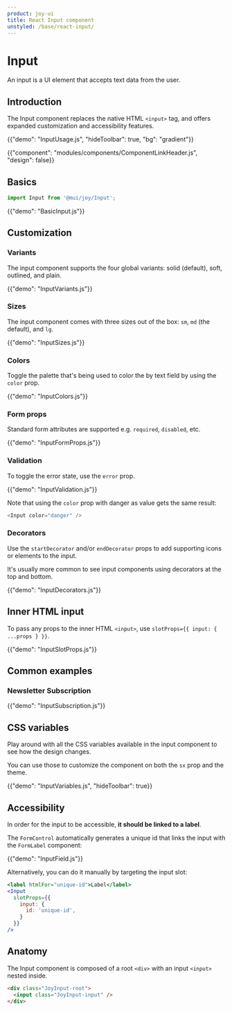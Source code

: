 ```yaml
---
product: joy-ui
title: React Input component
unstyled: /base/react-input/
---
```


# Input

<p class="description">An input is a UI element that accepts text data from the user.</p>

## Introduction

The Input component replaces the native HTML `<input>` tag, and offers expanded customization and accessibility features.

{{"demo": "InputUsage.js", "hideToolbar": true, "bg": "gradient"}}

{{"component": "modules/components/ComponentLinkHeader.js", "design": false}}

## Basics

```jsx
import Input from '@mui/joy/Input';
```

{{"demo": "BasicInput.js"}}

## Customization

### Variants

The input component supports the four global variants: solid (default), soft, outlined, and plain.

{{"demo": "InputVariants.js"}}

### Sizes

The input component comes with three sizes out of the box: `sm`, `md` (the default), and `lg`.

{{"demo": "InputSizes.js"}}

### Colors

Toggle the palette that's being used to color the by text field by using the `color` prop.

{{"demo": "InputColors.js"}}

### Form props

Standard form attributes are supported e.g. `required`, `disabled`, etc.

{{"demo": "InputFormProps.js"}}

### Validation

To toggle the error state, use the `error` prop.

{{"demo": "InputValidation.js"}}

Note that using the `color` prop with danger as value gets the same result:

```js
<Input color="danger" />
```

### Decorators

Use the `startDecorator` and/or `endDecorator` props to add supporting icons or elements to the input.

It's usually more common to see input components using decorators at the top and bottom.

{{"demo": "InputDecorators.js"}}

## Inner HTML input

To pass any props to the inner HTML `<input>`, use `slotProps={{ input: { ...props } }}`.

{{"demo": "InputSlotProps.js"}}

## Common examples

### Newsletter Subscription

{{"demo": "InputSubscription.js"}}

## CSS variables

Play around with all the CSS variables available in the input component to see how the design changes.

You can use those to customize the component on both the `sx` prop and the theme.

{{"demo": "InputVariables.js", "hideToolbar": true}}

## Accessibility

In order for the input to be accessible, **it should be linked to a label**.

The `FormControl` automatically generates a unique id that links the input with the `FormLabel` component:

{{"demo": "InputField.js"}}

Alternatively, you can do it manually by targeting the input slot:

```jsx
<label htmlFor="unique-id">Label</label>
<Input
  slotProps={{
    input: {
      id: 'unique-id',
    }
  }}
/>
```

## Anatomy

The Input component is composed of a root `<div>` with an input `<input>` nested inside.

```html
<div class="JoyInput-root">
  <input class="JoyInput-input" />
</div>
```
